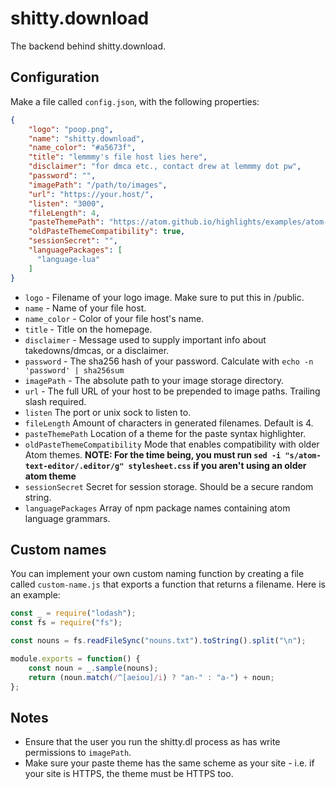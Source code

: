# shitty.download

The backend behind shitty.download.

## Configuration

Make a file called `config.json`, with the following properties:

```json
{
    "logo": "poop.png",
    "name": "shitty.download",
    "name_color": "#a5673f",
    "title": "lemmmy's file host lies here",
    "disclaimer": "for dmca etc., contact drew at lemmmy dot pw",
    "password": "",
    "imagePath": "/path/to/images",
    "url": "https://your.host/",
    "listen": "3000",
    "fileLength": 4,
    "pasteThemePath": "https://atom.github.io/highlights/examples/atom-dark.css",
    "oldPasteThemeCompatibility": true,
    "sessionSecret": "",
    "languagePackages": [
      "language-lua"
    ]
}
```
- `logo` - Filename of your logo image. Make sure to put this in /public.
- `name` - Name of your file host.
- `name_color` - Color of your file host's name.
- `title` - Title on the homepage.
- `disclaimer` - Message used to supply important info about takedowns/dmcas, or a disclaimer.
- `password` - The sha256 hash of your password. Calculate with `echo -n 'password' | sha256sum`
- `imagePath` - The absolute path to your image storage directory.
- `url` - The full URL of your host to be prepended to image paths. Trailing slash required.
- `listen` The port or unix sock to listen to.
- `fileLength` Amount of characters in generated filenames. Default is 4.
- `pasteThemePath` Location of a theme for the paste syntax highlighter.
- `oldPasteThemeCompatibility` Mode that enables compatibility with older Atom themes. **NOTE: For the time being, you must run `sed -i "s/atom-text-editor/.editor/g" stylesheet.css` if you aren't using an older atom theme**
- `sessionSecret` Secret for session storage. Should be a secure random string.
- `languagePackages` Array of npm package names containing atom language grammars.

## Custom names

You can implement your own custom naming function by creating a file called `custom-name.js` that exports a function that returns a filename. Here is an example:

```js
const _ = require("lodash");
const fs = require("fs");

const nouns = fs.readFileSync("nouns.txt").toString().split("\n");

module.exports = function() {
	const noun = _.sample(nouns);
	return (noun.match(/^[aeiou]/i) ? "an-" : "a-") + noun;
};
```

## Notes

* Ensure that the user you run the shitty.dl process as has write permissions to `imagePath`.
* Make sure your paste theme has the same scheme as your site - i.e. if your site is HTTPS, the theme must be HTTPS too.
